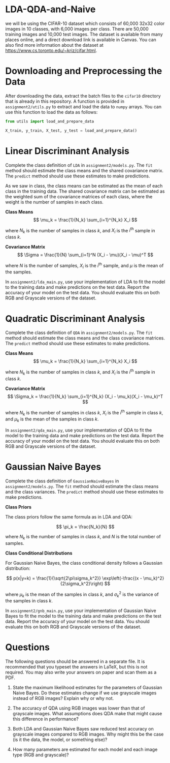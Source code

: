 # LDA-QDA-and-Naive

we will be using the CIFAR-10 dataset which consists of 60,000 32x32 color images in 10 classes, with 6,000 images per class. There are 50,000 training images and 10,000 test images. The dataset is available from many places online, and a direct download link is available in Canvas. You can also find more information about the dataset at https://www.cs.toronto.edu/~kriz/cifar.html.

# Downloading and Preprocessing the Data

After downloading the data, extract the batch files to the `cifar10` directory that is already in this repository. A function is provided in `assignment2/utils.py` to extract and load the data to `numpy` arrays. You can use this function to load the data as follows:

```python
from utils import load_and_prepare_data

X_train, y_train, X_test, y_test = load_and_prepare_data()
```

# Linear Discriminant Analysis

Complete the class definition of `LDA` in `assignment2/models.py`. The `fit` method should estimate the class means and the shared covariance matrix. The `predict` method should use these estimates to make predictions.

As we saw in class, the class means can be estimated as the mean of each class in the training data. The shared covariance matrix can be estimated as the weighted sum of the covariance matrices of each class, where the weight is the number of samples in each class.

**Class Means**
$$
\mu_k = \frac{1}{N_k} \sum_{i=1}^{N_k} X_i
$$

where $N_k$ is the number of samples in class $k$, and $X_i$ is the $i^{\text{th}}$ sample in class $k$.

**Covariance Matrix**
$$
\Sigma = \frac{1}{N} \sum_{i=1}^N (X_i - \mu)(X_i - \mu)^T
$$

where $N$ is the number of samples, $X_i$ is the $i^{\text{th}}$ sample, and $\mu$ is the mean of the samples.

In `assignment2/lda_main.py`, use your implementation of LDA to fit the model to the training data and make predictions on the test data. Report the accuracy of your model on the test data. You should evaluate this on both RGB and Grayscale versions of the dataset.

# Quadratic Discriminant Analysis

Complete the class definition of `QDA` in `assignment2/models.py`. The `fit` method should estimate the class means and the class covariance matrices. The `predict` method should use these estimates to make predictions.

**Class Means**
$$
\mu_k = \frac{1}{N_k} \sum_{i=1}^{N_k} X_i
$$

where $N_k$ is the number of samples in class $k$, and $X_i$ is the $i^{\text{th}}$ sample in class $k$.

**Covariance Matrix**
$$
\Sigma_k = \frac{1}{N_k} \sum_{i=1}^{N_k} (X_i - \mu_k)(X_i - \mu_k)^T
$$

where $N_k$ is the number of samples in class $k$, $X_i$ is the $i^{\text{th}}$ sample in class $k$, and $\mu_k$ is the mean of the samples in class $k$.

In `assignment2/qda_main.py`, use your implementation of QDA to fit the model to the training data and make predictions on the test data. Report the accuracy of your model on the test data. You should evaluate this on both RGB and Grayscale versions of the dataset.

# Gaussian Naive Bayes

Complete the class definition of `GaussianNaiveBayes` in `assignment2/models.py`. The `fit` method should estimate the class means and the class variances. The `predict` method should use these estimates to make predictions.

**Class Priors**

The class priors follow the same formula as in LDA and QDA:

$$
\pi_k = \frac{N_k}{N}
$$

where $N_k$ is the number of samples in class $k$, and $N$ is the total number of samples.

**Class Conditional Distributions**

For Gaussian Naive Bayes, the class conditional density follows a Gaussian distribution:

$$
p(x|y=k) = \frac{1}{\sqrt{2\pi\sigma_k^2}} \exp\left(-\frac{(x - \mu_k)^2}{2\sigma_k^2}\right)
$$

where $\mu_k$ is the mean of the samples in class $k$, and $\sigma_k^2$ is the variance of the samples in class $k$.

In `assignment2/gnb_main.py`, use your implementation of Gaussian Naive Bayes to fit the model to the training data and make predictions on the test data. Report the accuracy of your model on the test data. You should evaluate this on both RGB and Grayscale versions of the dataset.

# Questions

The following questions should be answered in a separate file. It is recommended that you typeset the answers in LaTeX, but this is not required. You may also write your answers on paper and scan them as a PDF.

1. State the maximum likelihood estimates for the parameters of Gaussian Naive Bayes. Do these estimates change if we use grayscale images instead of RGB images? Explain why or why not.

2. The accuracy of QDA using RGB images was lower than that of grayscale images. What assumptions does QDA make that might cause this difference in performance?

3. Both LDA and Gaussian Naive Bayes saw reduced test accuracy on grayscale images compared to RGB images. Why might this be the case (is it the data, the model, or something else)?

4. How many parameters are estimated for each model and each image type (RGB and grayscale)?
